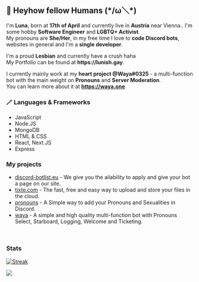 ## 👋 **Heyhow fellow Humans** (\*/ω＼*)

I'm **Luna**, born at **17th of April** and currently live in **Austria** near Vienna.. I'm some hobby **Software Engineer** and **LGBTQ+ Activist**. <br />
My pronouns are **She/Her**, in my free time I  love to **code Discord bots**, websites in general and I'm a **single developer**. <br />

I'm a proud **Lesbian** and currently have a crush haha <br />
My Portfolio can be found at __https://lunish.gay__.

I currently mainly work at my **heart project @Waya#0325** - a multi-function bot with the main weight on **Pronouns** and **Server Moderation**. <br />
You can learn more about it at __<https://waya.one>__ <br />

### 🪄 Languages & Frameworks
* JavaScript
* Node.JS
* MongoDB
* HTML & CSS
* React, Next.JS
* Express


### My projects
- [discord-botlist.eu](https://discord-botlist.eu) - We give you the ailability to apply and give your bot a page on our site. <br />
- [tixte.com](https://discord.gg/cFZM3EJ3hS) - The fast, free and easy way to upload and store your files in the cloud. <br>
- [pronouns](https://prns.waya.one) - A Simple way to add your Pronouns and Sexualities in Discord. <br />
- [waya](https://waya.one) - A simple and high quality multi-function bot with Pronouns Select, Starboard, Logging, Welcome and Ticketing. <br />
<br />

### Stats
[![Streak](https://github-readme-streak-stats.herokuapp.com/?user=luna-devv&hide_border=true&background=0D1117&currStreakLabel=FFFFFF&sideLabels=FFFFFF&currStreakNum=FFFFFF&dates=FFFFFF&sideNums=FFFFFF&fire=f04848&ring=f04848&stroke=FFFFFFFF)]()

<a href="https://top.gg/bot/857230367350063104" style="width: 20rem">
  <img src="https://top.gg/api/widget/857230367350063104.svg">
</a>
